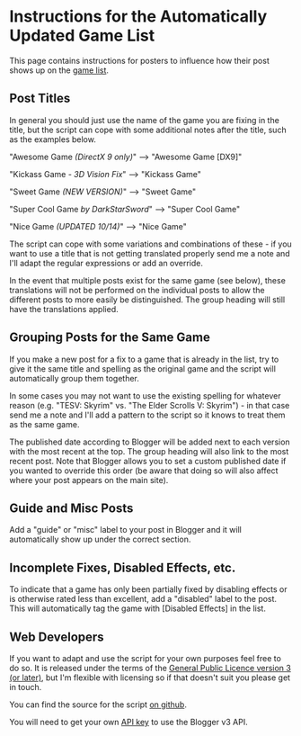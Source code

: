 Instructions for the Automatically Updated Game List
====================================================

This page contains instructions for posters to influence how their post shows
up on the [game list][1].

[1]: http://helixmod.blogspot.com/2013/10/game-list-automatically-updated.html

Post Titles
-----------
In general you should just use the name of the game you are fixing in the
title, but the script can cope with some additional notes after the title, such
as the examples below.

"Awesome Game _(DirectX 9 only)_" --> "Awesome Game [DX9]"

"Kickass Game _- 3D Vision Fix_" --> "Kickass Game"

"Sweet Game _(NEW VERSION)_" --> "Sweet Game"

"Super Cool Game _by DarkStarSword_" --> "Super Cool Game"

"Nice Game _(UPDATED 10/14)_" --> "Nice Game"

The script can cope with some variations and combinations of these - if you
want to use a title that is not getting translated properly send me a note and
I'll adapt the regular expressions or add an override.

In the event that multiple posts exist for the same game (see below), these
translations will not be performed on the individual posts to allow the
different posts to more easily be distinguished. The group heading will still
have the translations applied.

Grouping Posts for the Same Game
--------------------------------
If you make a new post for a fix to a game that is already in the list, try to
give it the same title and spelling as the original game and the script will
automatically group them together.

In some cases you may not want to use the existing spelling for whatever reason
(e.g. "TESV: Skyrim" vs. "The Elder Scrolls V: Skyrim") - in that case send me
a note and I'll add a pattern to the script so it knows to treat them as the
same game.

The published date according to Blogger will be added next to each version with
the most recent at the top. The group heading will also link to the most
recent post. Note that Blogger allows you to set a custom published date if you
wanted to override this order (be aware that doing so will also affect where
your post appears on the main site).

Guide and Misc Posts
--------------------
Add a "guide" or "misc" label to your post in Blogger and it will automatically
show up under the correct section.

Incomplete Fixes, Disabled Effects, etc.
----------------------------------------
To indicate that a game has only been partially fixed by disabling effects or
is otherwise rated less than excellent, add a "disabled" label to the post.
This will automatically tag the game with [Disabled Effects] in the list.

Web Developers
--------------
If you want to adapt and use the script for your own purposes feel free to do
so. It is released under the terms of the [General Public Licence version
3 (or later)][2], but I'm flexible with licensing so if that doesn't suit you
please get in touch.

You can find the source for the script [on github][3].

You will need to get your own [API key][4] to use the Blogger v3 API.

[2]: https://www.gnu.org/licenses/gpl.html
[3]: https://github.com/DarkStarSword/3d-fixes/tree/master/__game_list__
[4]: https://developers.google.com/blogger/docs/3.0/using#APIKey
